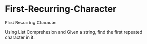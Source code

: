 # First-Recurring-Character
First Recurring Character

Using List Comprehesion and Given a string, find the first repeated character in it.
